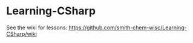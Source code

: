 # Learning-CSharp

See the wiki for lessons: https://github.com/smith-chem-wisc/Learning-CSharp/wiki

